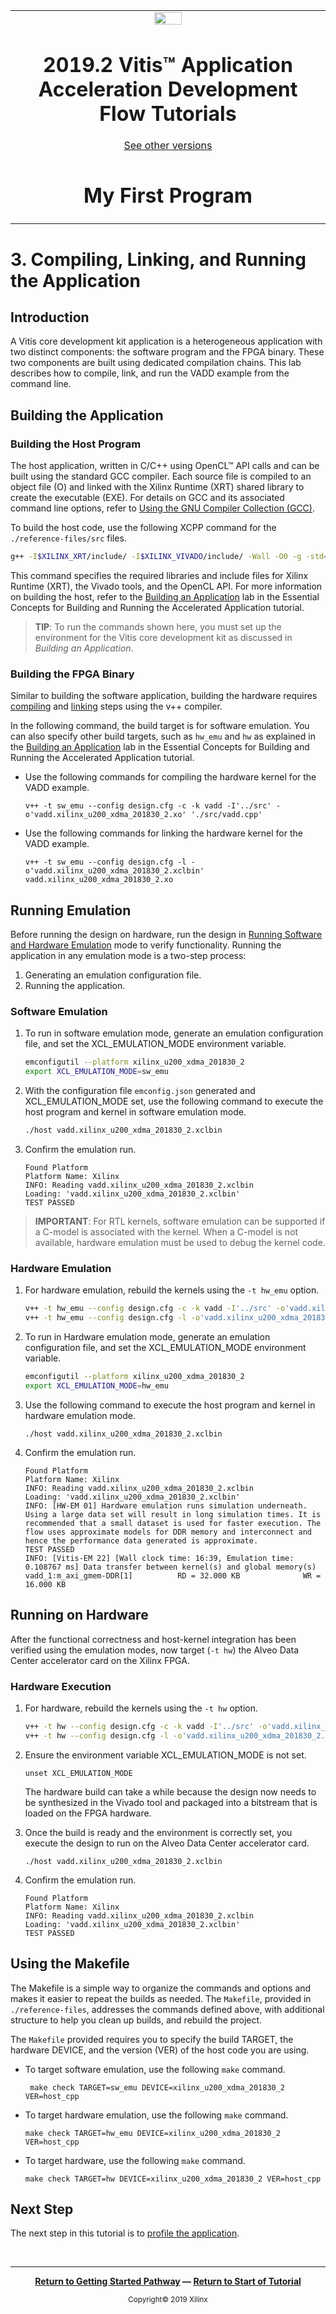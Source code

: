 <table>
 <tr>
   <td align="center"><img src="https://www.xilinx.com/content/dam/xilinx/imgs/press/media-kits/corporate/xilinx-logo.png" width="30%"/><h1>2019.2 Vitis™ Application Acceleration Development Flow Tutorials</h1>
   <a href="https://github.com/Xilinx/SDAccel-Tutorials/branches/all">See other versions</a>
   </td>
 </tr>
 <tr>
 <td align="center"><h1>My First Program</h1>
 </td>
 </tr>
</table>

# 3. Compiling, Linking, and Running the Application

## Introduction

A Vitis core development kit application is a heterogeneous application with two distinct components: the software program and the FPGA binary. These two components are built using dedicated compilation chains. This lab describes how to compile, link, and run the VADD example from the command line.

## Building the Application

### Building the Host Program

The host application, written in C/C++ using OpenCL™ API calls and can be built using the standard GCC compiler. Each source file is compiled to an object file (O) and linked with the Xilinx Runtime (XRT) shared library to create the executable (EXE). For details on GCC and its associated command line options, refer to [Using the GNU Compiler Collection (GCC)](https://gcc.gnu.org/onlinedocs/gcc/).

To build the host code, use the following XCPP command for the `./reference-files/src` files.

   ```bash
g++ -I$XILINX_XRT/include/ -I$XILINX_VIVADO/include/ -Wall -O0 -g -std=c++11 ./src/host.cpp  -o 'host'  -L$XILINX_XRT/lib/ -lOpenCL -lpthread -lrt -lstdc++
   ```

This command specifies the required libraries and include files for Xilinx Runtime (XRT), the Vivado tools, and the OpenCL API. For more information on building the host, refer to the [Building an Application](/docs/Pathway3/BuildingAnApplication.md) lab in the  Essential Concepts for Building and Running the Accelerated Application tutorial.

>**TIP**: To run the commands shown here, you must set up the environment for the Vitis core development kit as discussed in *Building an Application*.

### Building the FPGA Binary

Similar to building the software application, building the hardware requires [compiling](../Pathway3/BuildingAnApplication.md#hardware-compilation) and [linking](../Pathway3/BuildingAnApplication.md#hardware-linking) steps using the v++ compiler.

In the following command, the build target is for software emulation. You can also specify other build targets, such as `hw_emu` and `hw` as explained in the [Building an Application](/docs/Pathway3/BuildingAnApplication.md) lab in the Essential Concepts for Building and Running the Accelerated Application tutorial.

* Use the following commands for compiling the hardware kernel for the VADD example.

   ```
   v++ -t sw_emu --config design.cfg -c -k vadd -I'../src' -o'vadd.xilinx_u200_xdma_201830_2.xo' './src/vadd.cpp'
   ```

* Use the following commands for linking the hardware kernel for the VADD example.

   ```
   v++ -t sw_emu --config design.cfg -l -o'vadd.xilinx_u200_xdma_201830_2.xclbin' vadd.xilinx_u200_xdma_201830_2.xo
   ```

## Running Emulation

Before running the design on hardware, run the design in [Running Software and Hardware Emulation](../Pathway3/Emulation.md) mode to verify functionality. Running the application in any emulation mode is a two-step process:

1. Generating an emulation configuration file.
2. Running the application.

### Software Emulation

1. To run in software emulation mode, generate an emulation configuration file, and set the XCL_EMULATION_MODE environment variable.

   ```bash
   emconfigutil --platform xilinx_u200_xdma_201830_2
   export XCL_EMULATION_MODE=sw_emu  
   ```

2. With the configuration file `emconfig.json` generated and XCL_EMULATION_MODE set, use the following command to execute the host program and kernel in software emulation mode.

   ```bash
   ./host vadd.xilinx_u200_xdma_201830_2.xclbin
   ```

3. Confirm the emulation run.

   ```
   Found Platform
   Platform Name: Xilinx
   INFO: Reading vadd.xilinx_u200_xdma_201830_2.xclbin
   Loading: 'vadd.xilinx_u200_xdma_201830_2.xclbin'
   TEST PASSED
   ```

>**IMPORTANT**: For RTL kernels, software emulation can be supported if a C-model is associated with the kernel. When a C-model is not available, hardware emulation must be used to debug the kernel code.

### Hardware Emulation

1. For hardware emulation, rebuild the kernels using the `-t hw_emu` option.

   ```bash
   v++ -t hw_emu --config design.cfg -c -k vadd -I'../src' -o'vadd.xilinx_u200_xdma_201830_2.xo' './src/vadd.cpp'
   v++ -t hw_emu --config design.cfg -l -o'vadd.xilinx_u200_xdma_201830_2.xclbin' vadd.xilinx_u200_xdma_201830_2.xo
   ```

2. To run in Hardware emulation mode, generate an emulation configuration file, and set the XCL_EMULATION_MODE environment variable.

   ```bash
   emconfigutil --platform xilinx_u200_xdma_201830_2
   export XCL_EMULATION_MODE=hw_emu
   ```   

3. Use the following command to execute the host program and kernel in hardware emulation mode.

   ```
   ./host vadd.xilinx_u200_xdma_201830_2.xclbin
   ```

4. Confirm the emulation run.

   ```
   Found Platform
   Platform Name: Xilinx
   INFO: Reading vadd.xilinx_u200_xdma_201830_2.xclbin
   Loading: 'vadd.xilinx_u200_xdma_201830_2.xclbin'
   INFO: [HW-EM 01] Hardware emulation runs simulation underneath. Using a large data set will result in long simulation times. It is recommended that a small dataset is used for faster execution. The flow uses approximate models for DDR memory and interconnect and hence the performance data generated is approximate.
   TEST PASSED
   INFO: [Vitis-EM 22] [Wall clock time: 16:39, Emulation time: 0.108767 ms] Data transfer between kernel(s) and global memory(s)
   vadd_1:m_axi_gmem-DDR[1]          RD = 32.000 KB              WR = 16.000 KB
   ```

## Running on Hardware

After the functional correctness and host-kernel integration has been verified using the emulation modes, now target (`-t hw`) the Alveo Data Center accelerator card on the Xilinx FPGA.

### Hardware Execution

1. For hardware, rebuild the kernels using the `-t hw` option.

   ```bash
   v++ -t hw --config design.cfg -c -k vadd -I'../src' -o'vadd.xilinx_u200_xdma_201830_2.xo' './src/vadd.cpp'
   v++ -t hw --config design.cfg -l -o'vadd.xilinx_u200_xdma_201830_2.xclbin' vadd.xilinx_u200_xdma_201830_2.xo
   ```

2. Ensure the environment variable XCL_EMULATION_MODE is not set.

   ```
   unset XCL_EMULATION_MODE
   ```

   The hardware build can take a while because the design now needs to be synthesized in the Vivado tool and packaged into a bitstream that is loaded on the FPGA hardware.

3. Once the build is ready and the environment is correctly set, you execute the design to run on the Alveo Data Center accelerator card.

   ```
   ./host vadd.xilinx_u200_xdma_201830_2.xclbin
   ```

4. Confirm the emulation run.

   ```
   Found Platform
   Platform Name: Xilinx
   INFO: Reading vadd.xilinx_u200_xdma_201830_2.xclbin
   Loading: 'vadd.xilinx_u200_xdma_201830_2.xclbin'
   TEST PASSED
   ```

## Using the Makefile

The Makefile is a simple way to organize the commands and options and makes it easier to repeat the builds as needed. The `Makefile`, provided in `./reference-files`, addresses the commands defined above, with additional structure to help you clean up builds, and rebuild the project.

The `Makefile` provided requires you to specify the build TARGET, the hardware DEVICE, and the version (VER) of the host code you are using.

* To target software emulation, use the following `make` command.

   ```
    make check TARGET=sw_emu DEVICE=xilinx_u200_xdma_201830_2 VER=host_cpp
    ```

* To target hardware emulation, use the following `make` command.

   ```
   make check TARGET=hw_emu DEVICE=xilinx_u200_xdma_201830_2 VER=host_cpp
   ```

* To target hardware, use the following `make` command.

   ```
   make check TARGET=hw DEVICE=xilinx_u200_xdma_201830_2 VER=host_cpp
   ```

## Next Step

The next step in this tutorial is to [profile the application](./profile_debug.md).

</br>
<hr/>
<p align="center"><b><a href="/docs/vitis-getting-started/">Return to Getting Started Pathway</a> — <a href="./README.md">Return to Start of Tutorial</a></b></p>

<p align="center"><sup>Copyright&copy; 2019 Xilinx</sup></p>

